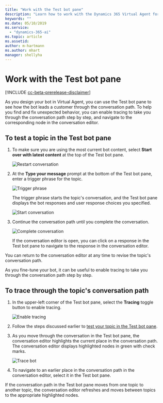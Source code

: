 ```yaml
---
title: "Work with the Test bot pane"
description: "Learn how to work with the Dynamics 365 Virtual Agent for Customer Service Test bot pane."
keywords: ""
ms.date: 05/10/2019
ms.service:
  - "dynamics-365-ai"
ms.topic: article
ms.assetid: 
author: m-hartmann
ms.author: mhart
manager: shellyha
---
```


# Work with the Test bot pane

[!INCLUDE [cc-beta-prerelease-disclaimer](../includes/cc-beta-prerelease-disclaimer.md)]

As you design your bot in Virtual Agent, you can use the Test bot pane to see how the bot leads a customer through the conversation path. To help you find and fix unexpected behavior, you can enable tracing to take you through the conversation path step by step, and navigate to the corresponding node in the conversation editor.

## To test a topic in the Test bot pane

1. To make sure you are using the most current bot content, select **Start over with latest content** at the top of the Test bot pane.

   ![Restart conversation](media/restart-conversation.png)

2. At the **Type your message** prompt at the bottom of the Test bot pane, enter a trigger phrase for the topic.

   ![Trigger phrase](media/enter-trigger.png)

    The trigger phrase starts the topic's conversation, and the Test bot pane displays the bot responses and user response choices you specified.


   ![Start conversation](media/start-conversation.png)

3. Continue the conversation path until you complete the conversation.

   ![Complete conversation](media/complete-conversation.png)

   If the conversation editor is open, you can click on a response in the Test bot pane to navigate to the response in the conversation editor.

You can return to the conversation editor at any time to revise the topic's conversation path.

As you fine-tune your bot, it can be useful to enable tracing to take you through the conversation path step by step.

## To trace through the topic's conversation path

1. In the upper-left corner of the Test bot pane, select the **Tracing** toggle button to enable tracing.

   ![Enable tracing](media/enable-tracing.png)

2. Follow the steps discussed earlier to [test your topic in the Test bot pane](#to-test-a-topic-in-the-test-bot-pane).

3. As you move through the conversation in the Test bot pane, the conversation editor highlights the current place in the conversation path. The conversation editor displays highlighted nodes in green with check marks.

   ![Trace bot](media/trace-bot.png)

4. To navigate to an earlier place in the conversation path in the conversation editor, select it in the Test bot pane.

If the conversation path in the Test bot pane moves from one topic to another topic, the conversation editor refreshes and moves between topics to the appropriate highlighted nodes.
